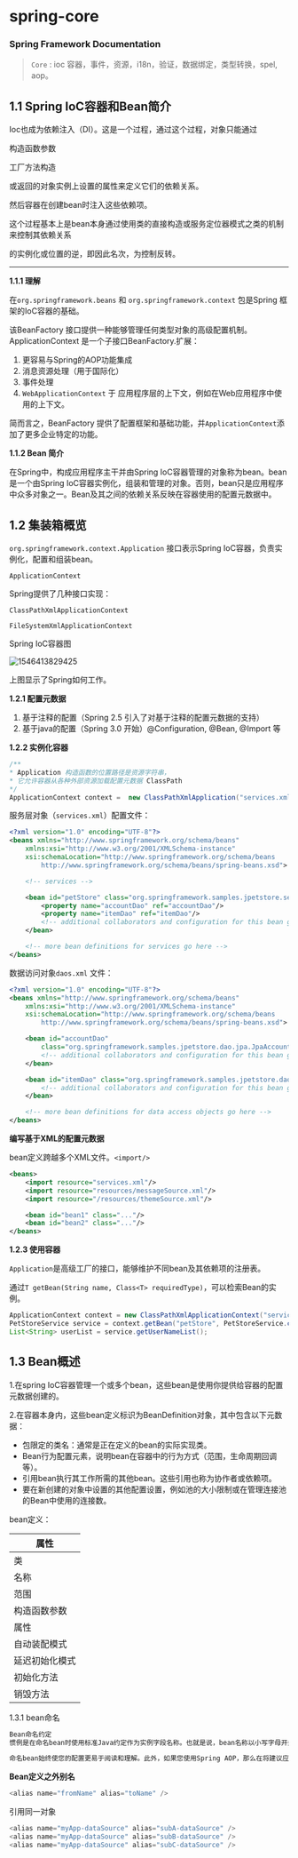 # spring-core
### Spring Framework Documentation

>  `Core` : ioc 容器，事件，资源，i18n，验证，数据绑定，类型转换，spel, aop。

## **1.1 Spring IoC容器和Bean简介**

Ioc也成为依赖注入（DI）。这是一个过程，通过这个过程，对象只能通过

构造函数参数

工厂方法构造

或返回的对象实例上设置的属性来定义它们的依赖关系。

然后容器在创建bean时注入这些依赖项。

这个过程基本上是bean本身通过使用类的直接构造或服务定位器模式之类的机制来控制其依赖关系

的实例化或位置的逆，即因此名次，为控制反转。

-----

**1.1.1 理解**

在`org.springframework.beans` 和 `org.springframework.context` 包是Spring 框架的IoC容器的基础。

该BeanFactory 接口提供一种能够管理任何类型对象的高级配置机制。 ApplicationContext 是一个子接口BeanFactory.扩展：

1. 更容易与Spring的AOP功能集成
2. 消息资源处理（用于国际化）
3. 事件处理
4. `WebApplicationContext` 于 应用程序层的上下文，例如在Web应用程序中使用的上下文。

简而言之，BeanFactory 提供了配置框架和基础功能，并`ApplicationContext`添加了更多企业特定的功能。

**1.1.2 Bean 简介**

在Spring中，构成应用程序主干并由Spring IoC容器管理的对象称为bean。bean是一个由Spring IoC容器实例化，组装和管理的对象。否则，bean只是应用程序中众多对象之一。Bean及其之间的依赖关系反映在容器使用的配置元数据中。

## 1.2 集装箱概览

`org.springframework.context.Application` 接口表示Spring IoC容器，负责实例化，配置和组装bean。

`ApplicationContext` 

Spring提供了几种接口实现：

`ClassPathXmlApplicationContext` 

`FileSystemXmlApplicationContext`

 Spring IoC容器图

![1546413829425](C:\Users\sunyang\AppData\Local\Temp\1546413829425.png)

上图显示了Spring如何工作。

**1.2.1 配置元数据**

1. 基于注释的配置（Spring 2.5 引入了对基于注释的配置元数据的支持）
2. 基于java的配置（Spring 3.0 开始）@Configuration, @Bean, @Import 等

**1.2.2 实例化容器**

~~~java
/**
* Application 构造函数的位置路径是资源字符串，
* 它允许容器从各种外部资源加载配置元数据 ClassPath
*/
ApplicationContext context =  new ClassPathXmlApplication("services.xml", "daos.xml");
~~~

服务层对象（`services.xml`）配置文件：

~~~xml
<?xml version="1.0" encoding="UTF-8"?>
<beans xmlns="http://www.springframework.org/schema/beans"
    xmlns:xsi="http://www.w3.org/2001/XMLSchema-instance"
    xsi:schemaLocation="http://www.springframework.org/schema/beans
        http://www.springframework.org/schema/beans/spring-beans.xsd">

    <!-- services -->

    <bean id="petStore" class="org.springframework.samples.jpetstore.services.PetStoreServiceImpl">
        <property name="accountDao" ref="accountDao"/>
        <property name="itemDao" ref="itemDao"/>
        <!-- additional collaborators and configuration for this bean go here -->
    </bean>

    <!-- more bean definitions for services go here -->
</beans>
~~~

数据访问对象`daos.xml` 文件：

~~~xml
<?xml version="1.0" encoding="UTF-8"?>
<beans xmlns="http://www.springframework.org/schema/beans"
    xmlns:xsi="http://www.w3.org/2001/XMLSchema-instance"
    xsi:schemaLocation="http://www.springframework.org/schema/beans
        http://www.springframework.org/schema/beans/spring-beans.xsd">

    <bean id="accountDao"
        class="org.springframework.samples.jpetstore.dao.jpa.JpaAccountDao">
        <!-- additional collaborators and configuration for this bean go here -->
    </bean>

    <bean id="itemDao" class="org.springframework.samples.jpetstore.dao.jpa.JpaItemDao">
        <!-- additional collaborators and configuration for this bean go here -->
    </bean>

    <!-- more bean definitions for data access objects go here -->
</beans>
~~~

**编写基于XML的配置元数据**

bean定义跨越多个XML文件。`<import/>`

~~~xml
<beans>
    <import resource="services.xml"/>
    <import resource="resources/messageSource.xml"/>
    <import resource="/resources/themeSource.xml"/>

    <bean id="bean1" class="..."/>
    <bean id="bean2" class="..."/>
</beans>
~~~

**1.2.3 使用容器**

`Application`是高级工厂的接口，能够维护不同bean及其依赖项的注册表。

通过`T getBean(String name, Class<T> requiredType)`，可以检索Bean的实例。

~~~java
ApplicationContext context = new ClassPathXmlApplicationContext("services.xml", "daos.xml");
PetStoreService service = context.getBean("petStore", PetStoreService.class);
List<String> userList = service.getUserNameList();
~~~



## 1.3 Bean概述

1.在spring IoC容器管理一个或多个bean，这些bean是使用你提供给容器的配置元数据创建的。

2.在容器本身内，这些bean定义标识为BeanDefinition对象，其中包含以下元数据：

- 包限定的类名：通常是正在定义的bean的实际实现类。
- Bean行为配置元素，说明bean在容器中的行为方式（范围，生命周期回调等）。
- 引用bean执行其工作所需的其他bean。这些引用也称为协作者或依赖项。
- 要在新创建的对象中设置的其他配置设置，例如池的大小限制或在管理连接池的Bean中使用的连接数。

bean定义：

| 属性           |
| -------------- |
| 类             |
| 名称           |
| 范围           |
| 构造函数参数   |
| 属性           |
| 自动装配模式   |
| 延迟初始化模式 |
| 初始化方法     |
| 销毁方法       |

1.3.1 bean命名

~~~html
Bean命名约定
惯例是在命名bean时使用标准Java约定作为实例字段名称。也就是说，bean名称以小写字母开头，并从那里开始驼峰。这样的名字的例子包括accountManager， accountService，userDao，loginController，等等。

命名bean始终使您的配置更易于阅读和理解。此外，如果您使用Spring AOP，那么在将建议应用于与名称相关的一组bean时，它会有很大帮助。
~~~

**Bean定义之外别名**

~~~java
<alias name="fromName" alias="toName" />
~~~

引用同一对象

~~~java
<alias name="myApp-dataSource" alias="subA-dataSource" />
<alias name="myApp-dataSource" alias="subB-dataSource" />
<alias name="myApp-dataSource" alias="subC-dataSource" />
~~~

